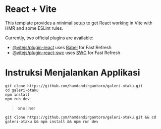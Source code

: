 # React + Vite

This template provides a minimal setup to get React working in Vite with HMR and some ESLint rules.

Currently, two official plugins are available:

- [@vitejs/plugin-react](https://github.com/vitejs/vite-plugin-react/blob/main/packages/plugin-react/README.md) uses [Babel](https://babeljs.io/) for Fast Refresh
- [@vitejs/plugin-react-swc](https://github.com/vitejs/vite-plugin-react-swc) uses [SWC](https://swc.rs/) for Fast Refresh

# Instruksi Menjalankan Applikasi

```
git clone https://github.com/hamdandirgantoro/galeri-otaku.git 
cd galeri-otaku
npm install
npm run dev
```
> one liner
```
git clone https://github.com/hamdandirgantoro/galeri-otaku.git && cd galeri-otaku && npm install && npm run dev
```
